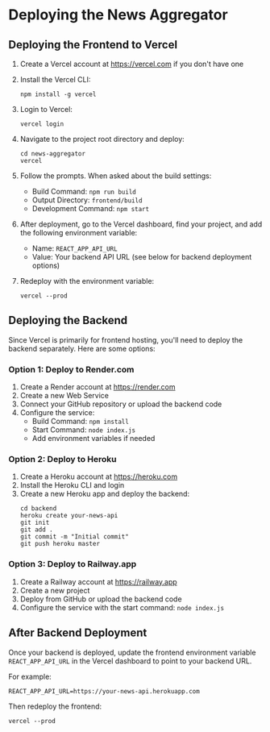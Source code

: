 # Deploying the News Aggregator

## Deploying the Frontend to Vercel

1. Create a Vercel account at https://vercel.com if you don't have one
2. Install the Vercel CLI:
   ```
   npm install -g vercel
   ```
3. Login to Vercel:
   ```
   vercel login
   ```
4. Navigate to the project root directory and deploy:
   ```
   cd news-aggregator
   vercel
   ```
5. Follow the prompts. When asked about the build settings:
   - Build Command: `npm run build`
   - Output Directory: `frontend/build`
   - Development Command: `npm start`

6. After deployment, go to the Vercel dashboard, find your project, and add the following environment variable:
   - Name: `REACT_APP_API_URL`
   - Value: Your backend API URL (see below for backend deployment options)

7. Redeploy with the environment variable:
   ```
   vercel --prod
   ```

## Deploying the Backend

Since Vercel is primarily for frontend hosting, you'll need to deploy the backend separately. Here are some options:

### Option 1: Deploy to Render.com

1. Create a Render account at https://render.com
2. Create a new Web Service
3. Connect your GitHub repository or upload the backend code
4. Configure the service:
   - Build Command: `npm install`
   - Start Command: `node index.js`
   - Add environment variables if needed

### Option 2: Deploy to Heroku

1. Create a Heroku account at https://heroku.com
2. Install the Heroku CLI and login
3. Create a new Heroku app and deploy the backend:
   ```
   cd backend
   heroku create your-news-api
   git init
   git add .
   git commit -m "Initial commit"
   git push heroku master
   ```

### Option 3: Deploy to Railway.app

1. Create a Railway account at https://railway.app
2. Create a new project
3. Deploy from GitHub or upload the backend code
4. Configure the service with the start command: `node index.js`

## After Backend Deployment

Once your backend is deployed, update the frontend environment variable `REACT_APP_API_URL` in the Vercel dashboard to point to your backend URL.

For example:
```
REACT_APP_API_URL=https://your-news-api.herokuapp.com
```

Then redeploy the frontend:
```
vercel --prod
```